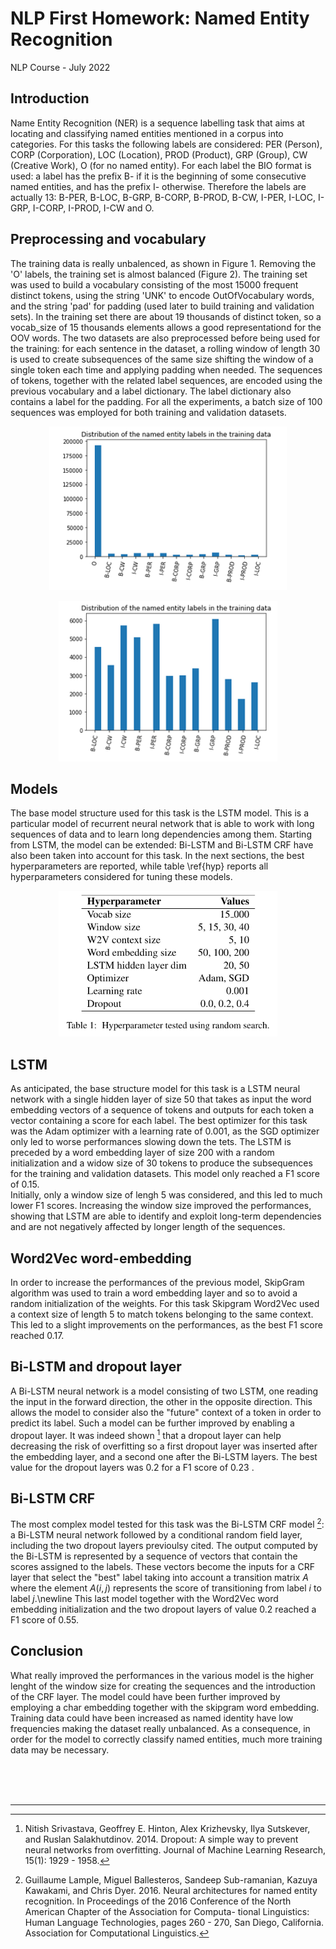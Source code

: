 # NLP First Homework: Named Entity Recognition

NLP Course - July 2022

## Introduction
Name Entity Recognition (NER) is a sequence labelling task that aims at locating and classifying named entities mentioned in a corpus into categories. For this tasks the following labels are considered: PER (Person), CORP (Corporation), LOC (Location), PROD (Product), GRP (Group), CW (Creative Work), O (for no named entity). For each label the BIO format is used:  a label has the prefix B- if it is the beginning of some consecutive named entities, and has the prefix I- otherwise. Therefore the labels are actually 13: B-PER, B-LOC, B-GRP, B-CORP, B-PROD, B-CW, I-PER, I-LOC, I-GRP, I-CORP, I-PROD, I-CW and O. 


## Preprocessing and vocabulary
The training data is really unbalenced, as shown in Figure 1. Removing the 'O' labels, the training set is almost balanced (Figure 2).
The training set was used to build a vocabulary consisting of the most 15000 frequent distinct tokens, using the string 'UNK' to encode OutOfVocabulary words, and the string 'pad' for padding (used later to build training and validation sets). In the training set there are about 19 thousands of distinct token, so a vocab\_size of 15 thousands elements allows a good representationd for the OOV words. 
The two datasets are also preprocessed before being used for the training: for each sentence in the dataset, a rolling window of  length 30 is used to create subsequences of the same size shifting the window of a single token each time and applying padding when needed. The sequences of tokens, together with the related label sequences, are encoded using the previous vocabulary and a label dictionary. The label dictionary also contains a label for the padding. For all the experiments, a batch size of 100 sequences was employed for both training and validation datasets.

<p align="center">
<img src="fig1.png" alt="Figure 1" width="380" title = "Figure 1"/>
</p>

<p align="center">
<img src="fig2.png" alt="Figure 2" width="350" title = "Figure 2"/>
</p>

## Models
The base model structure used for this task is the LSTM model. This is a particular model of recurrent neural network that is able to work with long sequences of data and to learn long dependencies among them. Starting from LSTM, the model can be extended: Bi-LSTM and Bi-LSTM CRF have also been taken into account for this task. In the next sections, the best hyperparameters are reported, while table \ref{hyp} reports all hyperparameters considered for tuning these models.


<p align="center">
<img src="table1.png" alt="Table 1" width="350" title = "Table1"/>
</p>


## LSTM
As anticipated, the base structure model for this task is a LSTM neural network with a single hidden layer of size 50 that takes as input the word embedding vectors of a sequence of tokens and outputs for each token a vector containing a score for each label. The best optimizer for this task was the Adam optimizer with a learning rate of 0.001, as the SGD optimizer only led to worse performances slowing down the tets. The LSTM is preceded by a word embedding layer of size 200 with a random initialization and a widow size of 30 tokens to produce the subsequences for the training and validation datasets.  This model only reached a F1 score of 0.15. <br>
Initially, only a window size of lengh 5 was considered, and this led to much lower F1 scores. Increasing the window size improved the performances, showing that LSTM are able to identify and exploit long-term dependencies and are not negatively affected by longer length of the sequences.



## Word2Vec word-embedding
In order to increase the performances of the previous model, SkipGram algorithm was used to train a word embedding layer and so to avoid a random initialization of the weights. For this task Skipgram Word2Vec used a context size of length 5 to match tokens belonging to the same context. This led to a slight improvements on the performances, as the best F1 score reached 0.17. 


## Bi-LSTM and dropout layer
A Bi-LSTM neural network is a model consisting of two LSTM, one reading the input in the forward direction, the other in the opposite direction. This allows the model to consider also the "future" context of a token in order to predict its label. Such a model can be further improved by enabling a dropout layer. It was indeed shown [^1] that a dropout layer can help decreasing the risk of overfitting so a first dropout layer was inserted after the embedding layer, and a second one after the Bi-LSTM layers. The best value for the dropout layers was 0.2 for a F1 score of 0.23 . 



## Bi-LSTM CRF
The most complex model tested for this task was the Bi-LSTM CRF model [^2]: a Bi-LSTM neural network followed by a conditional random field layer, including the two dropout layers previoulsy cited. The output computed by the Bi-LSTM is represented by a sequence of vectors that contain the scores assigned to the labels. These vectors become the inputs for a CRF layer that select the "best" label taking into account a transition matrix $A$ where the element $A(i,j)$ represents the score of transitioning from label $i$ to label $j$.\newline 
This last model together with the Word2Vec word embedding initialization and the two dropout layers of value 0.2 reached a F1 score of 0.55.

## Conclusion
What really improved the performances in the various model is the higher lenght of the window size for creating the sequences and the introduction of the CRF layer. 
The model could have been further improved by employing a char embedding  together with the skipgram word embedding. Training data could have been increased as named identity have low frequencies making the dataset really unbalanced. As a consequence, in order for the model to correctly classify named entities, much more training data may be necessary.

<br/>
<br/>
<br/>

------
[^1]: Nitish Srivastava, Geoffrey E. Hinton, Alex Krizhevsky, Ilya Sutskever, and Ruslan Salakhutdinov. 2014. Dropout: A simple way to prevent neural networks from overfitting. Journal of Machine Learning Research, 15(1): 1929 - 1958.

[^2]: Guillaume Lample, Miguel Ballesteros, Sandeep Sub-ramanian, Kazuya Kawakami, and Chris Dyer. 2016.
Neural architectures for named entity recognition.
In Proceedings of the 2016 Conference of the North
American Chapter of the Association for Computa-
tional Linguistics: Human Language Technologies,
pages 260 - 270, San Diego, California. Association
for Computational Linguistics.



















